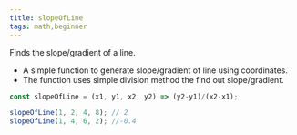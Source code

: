 ```yaml
---
title: slopeOfLine
tags: math,beginner
---
```


Finds the slope/gradient of a line.

- A simple function to generate slope/gradient of line using coordinates.
- The function uses simple division method the find out slope/gradient.

```js
const slopeOfLine = (x1, y1, x2, y2) => (y2-y1)/(x2-x1);
```

```js
slopeOfLine(1, 2, 4, 8); // 2
slopeOfLine(1, 4, 6, 2); //-0.4
```
